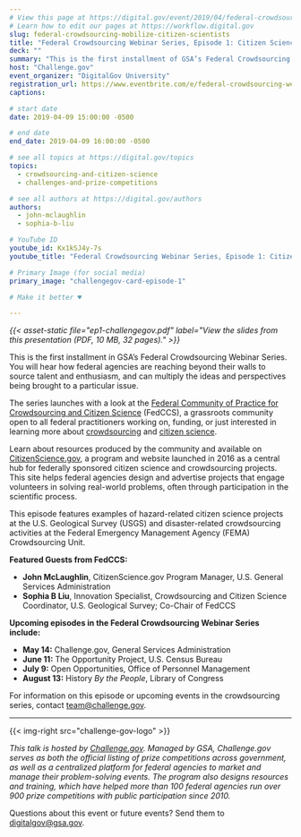 ```yaml
---
# View this page at https://digital.gov/event/2019/04/federal-crowdsourcing-webinar-series-episode-1
# Learn how to edit our pages at https://workflow.digital.gov
slug: federal-crowdsourcing-mobilize-citizen-scientists
title: "Federal Crowdsourcing Webinar Series, Episode 1: Citizen Science"
deck: ""
summary: "This is the first installment of GSA’s Federal Crowdsourcing Webinar Series, where we look at how to use crowdsourcing to reach beyond your walls and source talent and enthusiasm."
host: "Challenge.gov"
event_organizer: "DigitalGov University"
registration_url: https://www.eventbrite.com/e/federal-crowdsourcing-webinar-series-federal-community-of-practice-for-crowdsourcing-and-citizen-registration-58989187247
captions: 

# start date
date: 2019-04-09 15:00:00 -0500

# end date
end_date: 2019-04-09 16:00:00 -0500

# see all topics at https://digital.gov/topics
topics: 
  - crowdsourcing-and-citizen-science
  - challenges-and-prize-competitions

# see all authors at https://digital.gov/authors
authors: 
  - john-mclaughlin
  - sophia-b-liu

# YouTube ID
youtube_id: Kx1kSJ4y-7s
youtube_title: "Federal Crowdsourcing Webinar Series, Episode 1: Citizen Science"

# Primary Image (for social media)
primary_image: "challengegov-card-episode-1"

# Make it better ♥

---
```


_{{< asset-static file="ep1-challengegov.pdf" label="View the slides from this presentation (PDF, 10 MB, 32 pages)." >}}_

This is the first installment in GSA’s Federal Crowdsourcing Webinar Series. You will hear how federal agencies are reaching beyond their walls to source talent and enthusiasm, and can multiply the ideas and perspectives being brought to a particular issue.

The series launches with a look at the [Federal Community of Practice for Crowdsourcing and Citizen Science](https://digital.gov/communities/crowdsourcing-citizen-science/) (FedCCS), a grassroots community open to all federal practitioners working on, funding, or just interested in learning more about [crowdsourcing](https://digital.gov/tag/crowdsourcing/) and [citizen science](https://digital.gov/tag/citizen-science/).

Learn about resources produced by the community and available on [CitizenScience.gov](http://www.citizenscience.gov/), a program and website launched in 2016 as a central hub for federally sponsored citizen science and crowdsourcing projects. This site helps federal agencies design and advertise projects that engage volunteers in solving real-world problems, often through participation in the scientific process.

This episode features examples of hazard-related citizen science projects at the U.S. Geological Survey (USGS) and disaster-related crowdsourcing activities at the Federal Emergency Management Agency (FEMA) Crowdsourcing Unit.

**Featured Guests from FedCCS:**

- **John McLaughlin**, CitizenScience.gov Program Manager, U.S. General Services Administration
- **Sophia B Liu**, Innovation Specialist, Crowdsourcing and Citizen Science Coordinator, U.S. Geological Survey; Co-Chair of FedCCS

**Upcoming episodes in the Federal Crowdsourcing Webinar Series include:**

- **May 14:** Challenge.gov, General Services Administration
- **June 11:** The Opportunity Project, U.S. Census Bureau
- **July 9:** Open Opportunities, Office of Personnel Management
- **August 13:** History _By the People_, Library of Congress

For information on this episode or upcoming events in the crowdsourcing series, contact [team@challenge.gov](mailto:team@challenge.gov?subject=Crowdsourcing%20Series%20on%20DGU).

---

{{< img-right src="challenge-gov-logo" >}}

_This talk is hosted by [Challenge.gov](https://challenge.gov/). Managed by GSA, Challenge.gov serves as both the official listing of prize competitions across government, as well as a centralized platform for federal agencies to market and manage their problem-solving events. The program also designs resources and training, which have helped more than 100 federal agencies run over 900 prize competitions with public participation since 2010._

Questions about this event or future events? Send them to [digitalgov@gsa.gov](mailto:digitalgov@gsa.gov).
